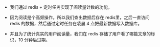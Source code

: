 + 我们通过 redis + 定时任务实现了阅读量计数的功能。

+ 因为阅读是个高频操作，所以我们查出数据后存在 redis里，之后一直访问 redis 的数据，然后通过定时任务在凌晨 4 点把最新数据写入数据库。

+ 并且为了统计真实的用户阅读量，我们在 redis 存储了用户看了哪篇文章的标识，10 分钟后过期。